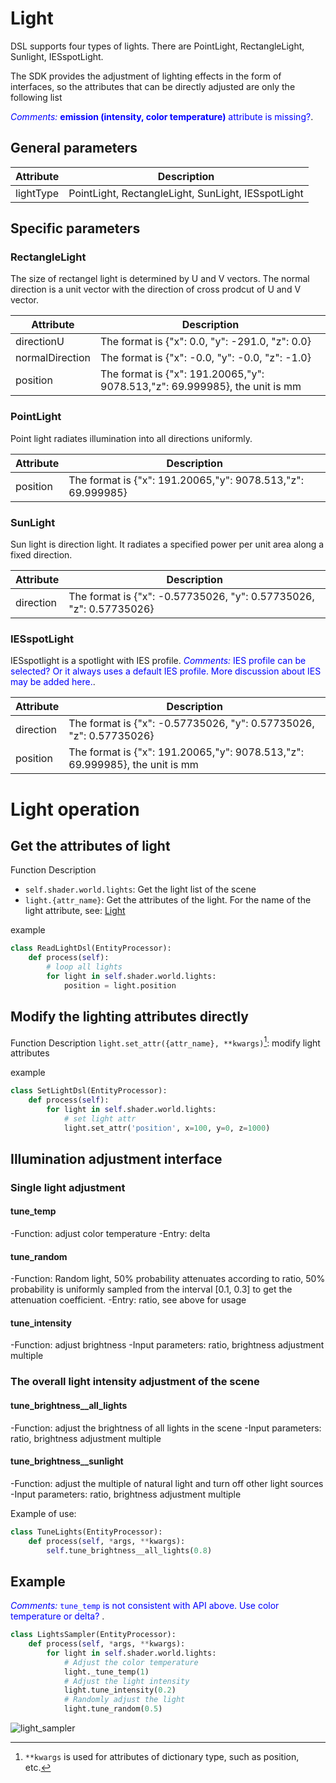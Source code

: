 # Light
DSL supports four types of lights. There are PointLight, RectangleLight, Sunlight, IESspotLight.

<!-- Each type of light has its own parameters which we list in the following. -->

The SDK provides the adjustment of lighting effects in the form of interfaces, so the attributes that can be directly adjusted are only the following list

<span style="color:blue">*Comments:* **emission (intensity, color temperature)** attribute is missing?</span>.

## General parameters
|Attribute|Description|
|---|---|
|lightType|PointLight, RectangleLight, SunLight, IESspotLight|

## Specific parameters

### RectangleLight
The size of rectangel light is determined by U and V vectors. The normal direction is a unit vector with the direction of cross prodcut of U and V vector.

|Attribute|Description|
|---|---|
|directionU|The format is {"x": 0.0, "y": -291.0, "z": 0.0}|
|normalDirection|The format is {"x": -0.0, "y": -0.0, "z": -1.0}|
|position|The format is {"x": 191.20065,"y": 9078.513,"z": 69.999985}, the unit is mm|

### PointLight
Point light radiates illumination into all directions uniformly.

|Attribute|Description|
|---|---|
|position|The format is {"x": 191.20065,"y": 9078.513,"z": 69.999985}|

### SunLight
Sun light is direction light. It radiates a specified power per unit area along a fixed direction.

|Attribute|Description|
|---|---|
|direction|The format is {"x": -0.57735026, "y": 0.57735026, "z": 0.57735026}|

### IESspotLight
IESspotlight is a spotlight with IES profile.
<span style="color:blue">*Comments:* IES profile can be selected? Or it always uses a default IES profile. More discussion about IES may be added here.</span>.

|Attribute|Description|
|---|---|
|direction|The format is {"x": -0.57735026, "y": 0.57735026, "z": 0.57735026}|
|position|The format is {"x": 191.20065,"y": 9078.513,"z": 69.999985}, the unit is mm|


# Light operation

<!-- toc -->

## Get the attributes of light

Function Description

* ```self.shader.world.lights```: Get the light list of the scene
* ```light.{attr_name}```: Get the attributes of the light. For the name of the light attribute, see: [Light](../dsl/light.md)

example
```python
class ReadLightDsl(EntityProcessor):
    def process(self):
        # loop all lights
        for light in self.shader.world.lights:
            position = light.position
```
## Modify the lighting attributes directly
Function Description
`light.set_attr({attr_name}, **kwargs)`[^args description]: modify light attributes

example
```python
class SetLightDsl(EntityProcessor):
    def process(self):
        for light in self.shader.world.lights:
            # set light attr
            light.set_attr('position', x=100, y=0, z=1000)
```
[^args description]: `**kwargs` is used for attributes of dictionary type, such as position, etc.

## Illumination adjustment interface
### Single light adjustment

#### tune_temp

-Function: adjust color temperature
-Entry: delta

#### tune_random

-Function: Random light, 50% probability attenuates according to ratio, 50% probability is uniformly sampled from the interval [0.1, 0.3] to get the attenuation coefficient.
-Entry: ratio, see above for usage

#### tune_intensity

-Function: adjust brightness
-Input parameters: ratio, brightness adjustment multiple


### The overall light intensity adjustment of the scene

#### tune_brightness__all_lights

-Function: adjust the brightness of all lights in the scene
-Input parameters: ratio, brightness adjustment multiple

#### tune_brightness__sunlight

-Function: adjust the multiple of natural light and turn off other light sources
-Input parameters: ratio, brightness adjustment multiple

Example of use:
```python
class TuneLights(EntityProcessor):
    def process(self, *args, **kwargs):
        self.tune_brightness__all_lights(0.8)
```

## Example
<span style="color:blue">*Comments:* `tune_temp` is not consistent with API above. Use color temperature or delta? </span>.
<!-- ```python
class LightSampler(EntityProcessor):
    def process(self):
        for light in self.shader.world.lights:
            # K值，可以根据K与rgb的map来设置，行业标准，越小越暖，越大越冷
            light.tune_temp(5000)
``` -->
<!-- Example of use: -->

```python
class LightsSampler(EntityProcessor):
    def process(self, *args, **kwargs):
        for light in self.shader.world.lights:
            # Adjust the color temperature
            light._tune_temp(1)
            # Adjust the light intensity
            light.tune_intensity(0.2)
            # Randomly adjust the light
            light.tune_random(0.5)
```
![light_sampler](./../examples_figs/light_sampler.png)